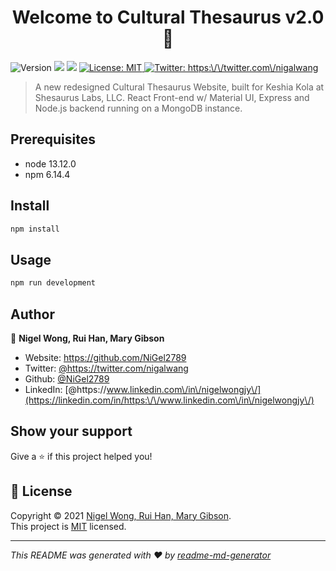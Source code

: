 <h1 align="center">Welcome to Cultural Thesaurus v2.0 👋</h1>
<p>
  <img alt="Version" src="https://img.shields.io/badge/version-1.0.0-blue.svg?cacheSeconds=2592000" />
  <img src="https://img.shields.io/badge/node-13.12.0-blue.svg" />
  <img src="https://img.shields.io/badge/npm-6.14.4-blue.svg" />
  <a href="https://opensource.org/licenses/MIT" target="_blank">
    <img alt="License: MIT" src="https://img.shields.io/badge/License-MIT-yellow.svg" />
  </a>
  <a href="https://twitter.com/https:\/\/twitter.com\/nigalwang" target="_blank">
    <img alt="Twitter: https:\/\/twitter.com\/nigalwang" src="https://img.shields.io/twitter/follow/https:\/\/twitter.com\/nigalwang.svg?style=social" />
  </a>
</p>

> A new redesigned Cultural Thesaurus Website, built for Keshia Kola at Shesaurus Labs, LLC. React Front-end w/ Material UI, Express and Node.js backend running on a MongoDB instance.

## Prerequisites

- node 13.12.0
- npm 6.14.4

## Install

```sh
npm install
```

## Usage

```sh
npm run development
```

## Author

👤 **Nigel Wong, Rui Han, Mary Gibson**

* Website: https://github.com/NiGel2789
* Twitter: [@https:\/\/twitter.com\/nigalwang](https://twitter.com/https:\/\/twitter.com\/nigalwang)
* Github: [@NiGel2789](https://github.com/NiGel2789)
* LinkedIn: [@https:\/\/www.linkedin.com\/in\/nigelwongjy\/](https://linkedin.com/in/https:\/\/www.linkedin.com\/in\/nigelwongjy\/)

## Show your support

Give a ⭐️ if this project helped you!

## 📝 License

Copyright © 2021 [Nigel Wong, Rui Han, Mary Gibson](https://github.com/NiGel2789).<br />
This project is [MIT](https://opensource.org/licenses/MIT) licensed.

***
_This README was generated with ❤️ by [readme-md-generator](https://github.com/kefranabg/readme-md-generator)_